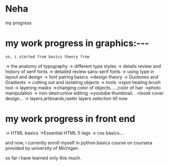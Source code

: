 # Neha
my progress
# my work progress in graphics:---
    so, i started from basics theory from
-> the anatomy of typography
-> different type styles
-> details review and history of serif fonts
-> detailed review sans-serif fonts
-> using type in layout and design
-> font pairing basics
->design theory
-> Duotones and Gradients
-> cutting out and isolating objects
-> tools
->spot healing brush tool
-> layering masks
->changing color of objects.....,color of hair
->photo manipulation
-> non-destructive editing
->youtube thumbnail..
->book cover design...
-> layers,artboards,raster layers selection till now 






# my work progress in front end 
-> HTML basics
->Essential HTML 5 tags
-> css basics....


and now, i currently enroll myself in python basics course on coursera provided by university of Michigan.

 so far i have learned only this much.

